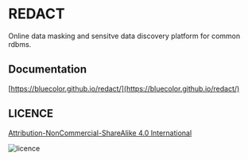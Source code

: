 # REDACT

Online data masking and sensitve data discovery platform for common rdbms.

## Documentation
[https://bluecolor.github.io/redact/](https://bluecolor.github.io/redact/)

## LICENCE

[Attribution-NonCommercial-ShareAlike 4.0 International](https://creativecommons.org/licenses/by-nc-sa/4.0/)


![licence](https://mirrors.creativecommons.org/presskit/buttons/88x31/png/by-nc-nd.png)
